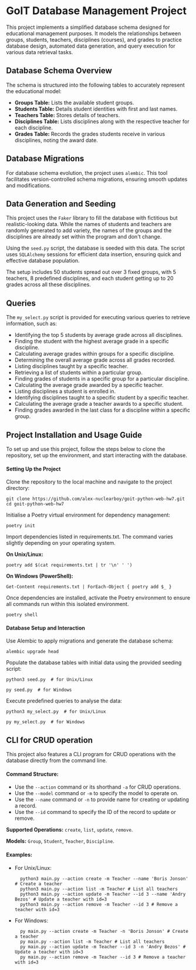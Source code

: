 # GoIT Database Management Project

This project implements a simplified database schema designed for educational management purposes. It models the relationships between groups, students, teachers, disciplines (courses), and grades to practice database design, automated data generation, and query execution for various data retrieval tasks.

## Database Schema Overview

The schema is structured into the following tables to accurately represent the educational model:

- **Groups Table:** Lists the available student groups.
- **Students Table:** Details student identities with first and last names.
- **Teachers Table:** Stores details of teachers.
- **Disciplines Table:** Lists disciplines along with the respective teacher for each discipline.
- **Grades Table:** Records the grades students receive in various disciplines, noting the award date.

## Database Migrations

For database schema evolution, the project uses `alembic`. This tool facilitates version-controlled schema migrations, ensuring smooth updates and modifications.

## Data Generation and Seeding

This project uses the `Faker` library to fill the database with fictitious but realistic-looking data. While the names of students and teachers are randomly generated to add variety, the names of the groups and the disciplines are already set within the program and don't change. 

Using the `seed.py` script, the database is seeded with this data. The script uses `SQLAlchemy` sessions for efficient data insertion, ensuring quick and effective database population.

The setup includes 50 students spread out over 3 fixed groups, with 5 teachers, 8 predefined disciplines, and each student getting up to 20 grades across all these disciplines.

## Queries

The `my_select.py` script is provided for executing various queries to retrieve information, such as:

- Identifying the top 5 students by average grade across all disciplines.
- Finding the student with the highest average grade in a specific discipline.
- Calculating average grades within groups for a specific discipline.
- Determining the overall average grade across all grades recorded.
- Listing disciplines taught by a specific teacher.
- Retrieving a list of students within a particular group.
- Finding grades of students in a specific group for a particular discipline.
- Calculating the average grade awarded by a specific teacher.
- Listing disciplines a student is enrolled in.
- Identifying disciplines taught to a specific student by a specific teacher.
- Calculating the average grade a teacher awards to a specific student.
- Finding grades awarded in the last class for a discipline within a specific group.

## Project Installation and Usage Guide

To set up and use this project, follow the steps below to clone the repository, set up the environment, and start interacting with the database.

#### Setting Up the Project

Clone the repository to the local machine and navigate to the project directory:

    git clone https://github.com/alex-nuclearboy/goit-python-web-hw7.git
    cd goit-python-web-hw7

Initialise a Poetry virtual environment for dependency management:

    poetry init

Import dependencies listed in requirements.txt. The command varies slightly depending on your operating system.

**On Unix/Linux:**

    poetry add $(cat requirements.txt | tr '\n' ' ')

**On Windows (PowerShell):**

    Get-Content requirements.txt | ForEach-Object { poetry add $_ }

Once dependencies are installed, activate the Poetry environment to ensure all commands run within this isolated environment.

    poetry shell

#### Database Setup and Interaction

Use Alembic to apply migrations and generate the database schema:

    alembic upgrade head

Populate the database tables with initial data using the provided seeding script:

    python3 seed.py  # for Unix/Linux

    py seed.py  # for Windows

Execute predefined queries to analyse the data:

    python3 my_select.py  # for Unix/Linux

    py my_select.py  # for Windows

## CLI for CRUD operation

This project also features a CLI program for CRUD operations with the database directly from the command line.

#### Command Structure:

- Use the `--action` command or its shorthand `-a` for CRUD operations.
- Use the `--model` command or `-m` to specify the model to operate on. 
- Use the `--name` command or `-n` to provide name for creating or updating a record.
- Use the `--id` command  to specify the ID of the record to update or remove.

**Supported Operations:** `create`, `list`, `update`, `remove`.

**Models:** `Group`, `Student`, `Teacher`, `Discipline`.

#### Examples:

- For Unix/Linux:

        python3 main.py --action create -m Teacher --name 'Boris Jonson' # Create a teacher
        python3 main.py --action list -m Teacher # List all teachers
        python3 main.py --action update -m Teacher --id 3 --name 'Andry Bezos' # Update a teacher with id=3
        python3 main.py --action remove -m Teacher --id 3 # Remove a teacher with id=3

- For Windows:

        py main.py --action create -m Teacher -n 'Boris Jonson' # Create a teacher
        py main.py --action list -m Teacher # List all teachers
        py main.py --action update -m Teacher --id 3 -n 'Andry Bezos' # Update a teacher with id=3
        py main.py --action remove -m Teacher --id 3 # Remove a teacher with id=3
